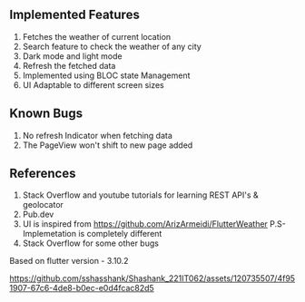 ## Implemented Features
1. Fetches the weather of current location
2. Search feature to check the weather of any city 
3. Dark mode and light mode
4. Refresh the fetched data
5. Implemented using BLOC state Management 
6. UI Adaptable to different screen sizes

## Known Bugs 
1. No refresh Indicator when fetching data
2. The PageView won't shift to new page added

## References
1. Stack Overflow and youtube tutorials for learning REST API's & geolocator 
2. Pub.dev
3. UI is inspired from https://github.com/ArizArmeidi/FlutterWeather P.S- Implemetation is completely different 
4. Stack Overflow for some other bugs 

Based on flutter version - 3.10.2

https://github.com/sshasshank/Shashank_221IT062/assets/120735507/4f951907-67c6-4de8-b0ec-e0d4fcac82d5

